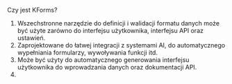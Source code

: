Czy jest KForms?

1. Wszechstronne narzędzie do definicji i walidacji formatu danych może być użyte zarówno do interfejsu użytkownika, interfejsu API oraz ustawień.
2. Zaprojektowane do łatwej integracji z systemami AI, do automatycznego wypełniania formularzy, wywoływania funkcji itd.
3. Może być użyty do automatycznego generowania interfejsu użytkownika do wprowadzania danych oraz dokumentacji API.
4. 
